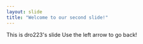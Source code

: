 ```yaml
---
layout: slide
title: "Welcome to our second slide!"
---
```

This is dro223's slide
Use the left arrow to go back!
